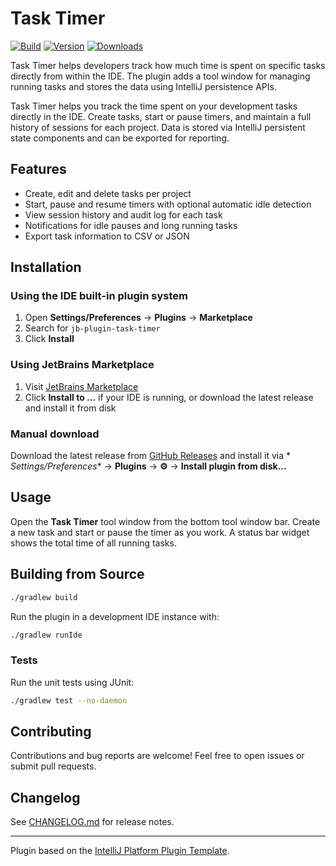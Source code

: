 # Task Timer

[![Build](https://github.com/Akhilesh170194/jb-plugin-task-timer/workflows/Build/badge.svg)](https://github.com/Akhilesh170194/jb-plugin-task-timer/actions)
[![Version](https://img.shields.io/jetbrains/plugin/v/MARKETPLACE_ID.svg)](https://plugins.jetbrains.com/plugin/MARKETPLACE_ID)
[![Downloads](https://img.shields.io/jetbrains/plugin/d/MARKETPLACE_ID.svg)](https://plugins.jetbrains.com/plugin/MARKETPLACE_ID)

Task Timer helps developers track how much time is spent on specific tasks directly from within the IDE. The plugin adds
a tool window for managing running tasks and stores the data using IntelliJ persistence APIs.

<!-- Plugin description -->
Task Timer helps you track the time spent on your development tasks directly in the IDE. Create tasks, start or pause
timers, and maintain a full history of sessions for each project. Data is stored via IntelliJ persistent state
components and can be exported for reporting.
<!-- Plugin description end -->

## Features

- Create, edit and delete tasks per project
- Start, pause and resume timers with optional automatic idle detection
- View session history and audit log for each task
- Notifications for idle pauses and long running tasks
- Export task information to CSV or JSON

## Installation

### Using the IDE built-in plugin system

1. Open **Settings/Preferences** &rarr; **Plugins** &rarr; **Marketplace**
2. Search for `jb-plugin-task-timer`
3. Click **Install**

### Using JetBrains Marketplace

1. Visit [JetBrains Marketplace](https://plugins.jetbrains.com/plugin/MARKETPLACE_ID)
2. Click **Install to ...** if your IDE is running, or download the latest release and install it from disk

### Manual download

Download the latest release
from [GitHub Releases](https://github.com/Akhilesh170194/jb-plugin-task-timer/releases/latest) and install it via *
*Settings/Preferences** &rarr; **Plugins** &rarr; **⚙️** &rarr; **Install plugin from disk...**

## Usage

Open the **Task Timer** tool window from the bottom tool window bar. Create a new task and start or pause the timer as
you work. A status bar widget shows the total time of all running tasks.

## Building from Source

```bash
./gradlew build
```

Run the plugin in a development IDE instance with:

```bash
./gradlew runIde
```

### Tests

Run the unit tests using JUnit:

```bash
./gradlew test --no-daemon
```

## Contributing

Contributions and bug reports are welcome! Feel free to open issues or submit pull requests.

## Changelog

See [CHANGELOG.md](CHANGELOG.md) for release notes.

---
Plugin based on the [IntelliJ Platform Plugin Template](https://github.com/JetBrains/intellij-platform-plugin-template).

